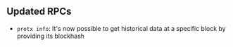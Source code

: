 Updated RPCs
------------

- `protx info`: It's now possible to get historical data at a specific block by providing its blockhash

